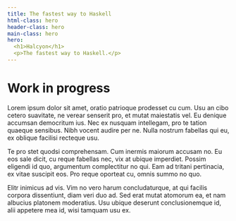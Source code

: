 ```yaml
---
title: The fastest way to Haskell
html-class: hero
header-class: hero
main-class: hero
hero:
  <h1>Halcyon</h1>
  <p>The fastest way to Haskell.</p>
---
```



Work in progress
================

Lorem ipsum dolor sit amet, oratio patrioque prodesset cu cum. Usu an cibo cetero suavitate, ne verear senserit pro, et mutat maiestatis vel. Eu denique accumsan democritum ius. Nec ex nusquam intellegam, pro te tation quaeque sensibus. Nibh vocent audire per ne. Nulla nostrum fabellas qui eu, ex oblique facilisi recteque usu.

Te pro stet quodsi comprehensam. Cum inermis maiorum accusam no. Eu eos sale dicit, cu reque fabellas nec, vix at ubique imperdiet. Possim eligendi id quo, argumentum complectitur no qui. Eam ad tritani pertinacia, ex vitae suscipit eos. Pro reque oporteat cu, omnis summo no quo.

Elitr inimicus ad vis. Vim no vero harum concludaturque, at qui facilis corpora dissentiunt, diam veri duo ad. Sed erat mutat atomorum ea, et nam albucius platonem moderatius. Usu ubique deserunt conclusionemque id, alii appetere mea id, wisi tamquam usu ex.
